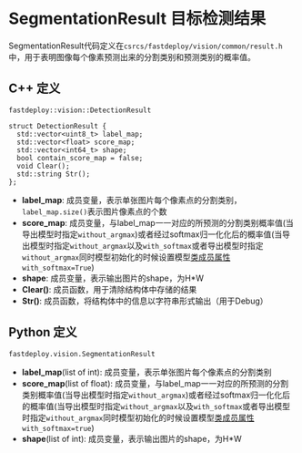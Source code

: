 # SegmentationResult 目标检测结果

SegmentationResult代码定义在`csrcs/fastdeploy/vision/common/result.h`中，用于表明图像每个像素预测出来的分割类别和预测类别的概率值。

## C++ 定义

`fastdeploy::vision::DetectionResult`

```
struct DetectionResult {
  std::vector<uint8_t> label_map;
  std::vector<float> score_map;
  std::vector<int64_t> shape;
  bool contain_score_map = false;
  void Clear();
  std::string Str();
};
```

- **label_map**: 成员变量，表示单张图片每个像素点的分割类别，`label_map.size()`表示图片像素点的个数
- **score_map**: 成员变量，与label_map一一对应的所预测的分割类别概率值(当导出模型时指定`without_argmax`)或者经过softmax归一化化后的概率值(当导出模型时指定`without_argmax`以及`with_softmax`或者导出模型时指定`without_argmax`同时模型初始化的时候设置模型[类成员属性](../../../../examples/vision/segmentation/paddleseg/cpp/)`with_softmax=True`)
- **shape**: 成员变量，表示输出图片的shape，为H\*W
- **Clear()**: 成员函数，用于清除结构体中存储的结果
- **Str()**: 成员函数，将结构体中的信息以字符串形式输出（用于Debug）

## Python 定义

`fastdeploy.vision.SegmentationResult`

- **label_map**(list of int): 成员变量，表示单张图片每个像素点的分割类别
- **score_map**(list of float): 成员变量，与label_map一一对应的所预测的分割类别概率值(当导出模型时指定`without_argmax`)或者经过softmax归一化化后的概率值(当导出模型时指定`without_argmax`以及`with_softmax`或者导出模型时指定`without_argmax`同时模型初始化的时候设置模型[类成员属性](../../../../examples/vision/segmentation/paddleseg/python/)`with_softmax=true`)
- **shape**(list of int): 成员变量，表示输出图片的shape，为H\*W
